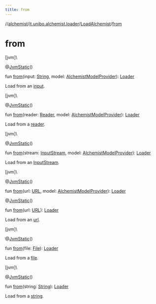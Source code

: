 ```yaml
---
title: from
---
```

//[alchemist](../../../index.html)/[it.unibo.alchemist.loader](../index.html)/[LoadAlchemist](index.html)/[from](from.html)



# from



[jvm]\




@[JvmStatic](https://kotlinlang.org/api/latest/jvm/stdlib/kotlin.jvm/-jvm-static/index.html)()



fun [from](from.html)(input: [String](https://kotlinlang.org/api/latest/jvm/stdlib/kotlin/-string/index.html), model: [AlchemistModelProvider](../-alchemist-model-provider/index.html)): [Loader](../-loader/index.html)



Load from an [input](https://kotlinlang.org/api/latest/jvm/stdlib/kotlin/-string/index.html).





[jvm]\




@[JvmStatic](https://kotlinlang.org/api/latest/jvm/stdlib/kotlin.jvm/-jvm-static/index.html)()



fun [from](from.html)(reader: [Reader](https://docs.oracle.com/javase/8/docs/api/java/io/Reader.html), model: [AlchemistModelProvider](../-alchemist-model-provider/index.html)): [Loader](../-loader/index.html)



Load from a [reader](from.html).





[jvm]\




@[JvmStatic](https://kotlinlang.org/api/latest/jvm/stdlib/kotlin.jvm/-jvm-static/index.html)()



fun [from](from.html)(stream: [InputStream](https://docs.oracle.com/javase/8/docs/api/java/io/InputStream.html), model: [AlchemistModelProvider](../-alchemist-model-provider/index.html)): [Loader](../-loader/index.html)



Load from an [InputStream](https://docs.oracle.com/javase/8/docs/api/java/io/InputStream.html).





[jvm]\




@[JvmStatic](https://kotlinlang.org/api/latest/jvm/stdlib/kotlin.jvm/-jvm-static/index.html)()



fun [from](from.html)(url: [URL](https://docs.oracle.com/javase/8/docs/api/java/net/URL.html), model: [AlchemistModelProvider](../-alchemist-model-provider/index.html)): [Loader](../-loader/index.html)





@[JvmStatic](https://kotlinlang.org/api/latest/jvm/stdlib/kotlin.jvm/-jvm-static/index.html)()



fun [from](from.html)(url: [URL](https://docs.oracle.com/javase/8/docs/api/java/net/URL.html)): [Loader](../-loader/index.html)



Load from an [url](from.html).





[jvm]\




@[JvmStatic](https://kotlinlang.org/api/latest/jvm/stdlib/kotlin.jvm/-jvm-static/index.html)()



fun [from](from.html)(file: [File](https://docs.oracle.com/javase/8/docs/api/java/io/File.html)): [Loader](../-loader/index.html)



Load from a [file](from.html).





[jvm]\




@[JvmStatic](https://kotlinlang.org/api/latest/jvm/stdlib/kotlin.jvm/-jvm-static/index.html)()



fun [from](from.html)(string: [String](https://kotlinlang.org/api/latest/jvm/stdlib/kotlin/-string/index.html)): [Loader](../-loader/index.html)



Load from a [string](from.html).




